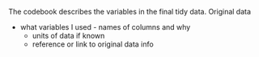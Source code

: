 The codebook describes the variables in the final tidy data.
Original data
- what variables I used
      - names of columns and why
     -  units of data if known
     - reference or link to original data info